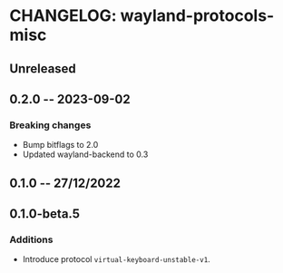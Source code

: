 # CHANGELOG: wayland-protocols-misc

## Unreleased

## 0.2.0 -- 2023-09-02

### Breaking changes

- Bump bitflags to 2.0
- Updated wayland-backend to 0.3

## 0.1.0 -- 27/12/2022

## 0.1.0-beta.5

### Additions

- Introduce protocol `virtual-keyboard-unstable-v1`.

